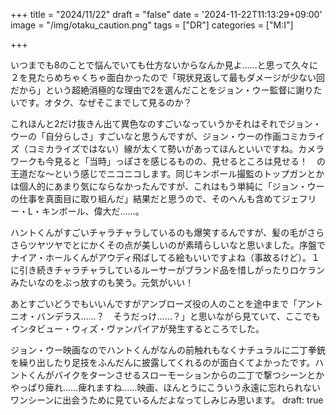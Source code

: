 +++
title = "2024/11/22"
draft = "false"
date = '2024-11-22T11:13:29+09:00'
image = "/img/otaku_caution.png"
tags = ["DR"]
categories = ["M:I"]

+++

いつまでも8のことで悩んでいても仕方ないからなんか見よ……と思って久々に２を見たらめちゃくちゃ面白かったので「現状見返して最もダメージが少ない回だから」という超絶消極的な理由で2を選んだことをジョン・ウー監督に謝りたいです。オタク、なぜそこまでして見るのか？

これほんと2だけ抜きん出て異色なのすごいなっていうかそれはそれでジョン・ウーの「自分らしさ」すごいなと思うんですが、ジョン・ウーの作画コミカライズ（コミカライズではない）線が太くて勢いがあってほんといいですね。カメラワークも今見ると「当時」っぽさを感じるものの、見せるところは見せる！　の王道だな〜という感じでニコニコします。同じキンボール撮監のトップガンとかは個人的にあまり気にならなかったんですが、これはもう単純に「ジョン・ウーの仕事を真面目に取り組んだ」結果だと思うので、そのへんも含めてジェフリー・L・キンボール、偉大だ……。

ハントくんがすごいチャラチャラしているのも爆笑するんですが、髪の毛がさらさらツヤツヤでとにかくその点が美しいのが素晴らしいなと思いました。序盤でナイア・ホールくんがアウディ飛ばしてる絵もいいですよね（事故るけど）。１に引き続きチャラチャラしているルーサーがブランド品を惜しがったりロケランみたいなのをぶっ放すのも笑う。元気がいい！　

あとすごいどうでもいいんですがアンブローズ役の人のことを途中まで「アントニオ・バンデラス……？　そうだっけ……？」と思いながら見ていて、ここでもインタビュー・ウィズ・ヴァンパイアが発生するところでした。

ジョン・ウー映画なのでハントくんがなんの前触れもなくナチュラルに二丁拳銃を繰り出したり足技をふんだんに披露してくれるのが面白くてよかったです。ハントくんがバイクをターンさせるスローモーションからの二丁で撃つシーンとかやっぱり痺れ……痺れますね……映画、ほんとうにこういう永遠に忘れられないワンシーンに出会うために見ているんだよなってしみじみ思います。
draft: true
